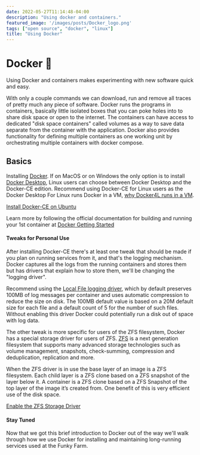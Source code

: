 ```yaml
---
date: 2022-05-27T11:14:48-04:00
description: "Using docker and containers."
featured_image: '/images/posts/Docker_logo.png'
tags: ["open source", "docker", "linux"]
title: "Using Docker"
---
```


# Docker 🐳️

Using Docker and containers makes experimenting with new software quick and easy.  
<!--more-->

With only a couple commands we can download, run and remove all traces of pretty much any piece of software. Docker runs 
the programs in containers, basically little isolated boxes that you can poke holes into to share disk space or open to 
the internet. The containers can have access to dedicated "disk space containers" called volumes as a way to save data 
separate from the container with the application. Docker also provides functionality for defining multiple containers as 
one working unit by orchestrating multiple containers with docker compose.

## Basics
Installing [Docker](https://www.docker.com). If on MacOS or on Windows the only option is to install [Docker Desktop](https://www.docker.com/products/docker-desktop/), 
Linux users can choose between Docker Desktop and the Docker-CE edition. Recommend using Docker-CE for Linux users as the 
Docker Desktop For Linux runs Docker in a VM, [why Docker4L runs in a VM](https://docs.docker.com/desktop/linux/install/#why-docker-desktop-for-linux-runs-a-vm).  

[Install Docker-CE on Ubuntu](https://docs.docker.com/engine/install/ubuntu/)  

Learn more by following the official documentation for building and running your 1st container at [Docker Getting Started](https://docs.docker.com/get-started/)  

#### Tweaks for Personal Use
After installing Docker-CE there's at least one tweak that should be made if you plan on running services from it, and 
that's the logging mechanism. Docker captures all the logs from the running containers and stores them but has drivers 
that explain how to store them, we'll be changing the "logging driver".  

Recommend using the [Local File logging driver](https://docs.docker.com/config/containers/logging/local/), which by 
default preserves 100MB of log messages per container and uses automatic compression to reduce the size on disk. 
The 100MB default value is based on a 20M default size for each file and a default count of 5 for the number of such 
files. Without enabling this driver Docker could potentially run a disk out of space with log data.  

The other tweak is more specific for users of the ZFS filesystem, Docker has a special storage driver for users of ZFS.
[ZFS](https://docs.freebsd.org/en/books/handbook/zfs/) is a next generation filesystem that supports many advanced 
storage technologies such as volume management, snapshots, check-summing, compression and deduplication, replication and 
more.  

When the ZFS driver is in use the base layer of an image is a ZFS filesystem. Each child layer is a ZFS clone based on a ZFS 
snapshot of the layer below it. A container is a ZFS clone based on a ZFS Snapshot of the top layer of the image it’s 
created from. One benefit of this is very efficient use of the disk space.  

[Enable the ZFS Storage Driver](https://docs.docker.com/storage/storagedriver/zfs-driver/)  

#### Stay Tuned
Now that we got this brief introduction to Docker out of the way we'll walk through how we use Docker for installing and 
maintaining long-running services used at the Funky Farm.
